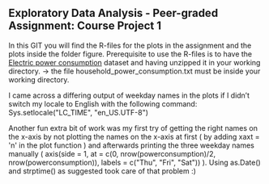 ## Exploratory Data Analysis - Peer-graded Assignment: Course Project 1

In this GIT you will find the R-files for the plots in the assignment and the plots inside the folder figure.
Prerequisite to use the R-files is to have the <a href="https://d396qusza40orc.cloudfront.net/exdata%2Fdata%2Fhousehold_power_consumption.zip">Electric power consumption</a> dataset and having unzipped it in your working directory.
-> the file household_power_consumption.txt must be inside your working directory.

I came across a differing output of weekday names in the plots if I didn’t switch my locale to English with the following command:
Sys.setlocale("LC_TIME", "en_US.UTF-8")

Another fun extra bit of work was my first try of getting the right names on the x-axis by not plotting the names on the x-axis at first ( by adding xaxt = 'n' in the plot function ) and afterwards printing the three weekday names manually ( axis(side = 1, at = c(0, nrow(powerconsumption)/2, nrow(powerconsumption)), labels = c("Thu", "Fri", "Sat")) ). Using as.Date() and strptime() as suggested took care of that problem :)